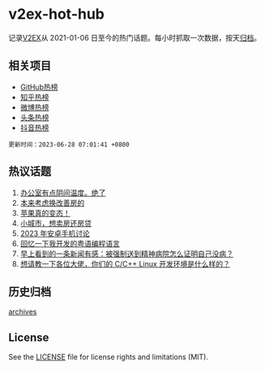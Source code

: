 # v2ex-hot-hub

 记录[V2EX](https://www.v2ex.com/)从 2021-01-06 日至今的热门话题。每小时抓取一次数据，按天[归档](archives)。
 
 ## 相关项目

- [GitHub热榜](https://github.com/it985/github-hot-hub)
- [知乎热榜](https://github.com/it985/zhihu-hot-hub)
- [微博热榜](https://github.com/it985/weibo-hot-hub)
- [头条热榜](https://github.com/it985/toutiao-hot-hub)
- [抖音热榜](https://github.com/it985/douyin-hot-hub)


 `更新时间：2023-06-28 07:01:41 +0800`

## 热议话题

1. [办公室有点阴间温度。绝了](https://www.v2ex.com/t/952044)
1. [本来考虑换改善房的](https://www.v2ex.com/t/951938)
1. [苹果真的变态！](https://www.v2ex.com/t/951989)
1. [小城市，想卖房还房贷](https://www.v2ex.com/t/951967)
1. [2023 年安卓手机讨论](https://www.v2ex.com/t/952026)
1. [回忆一下我开发的粤语编程语言](https://www.v2ex.com/t/951971)
1. [早上看到的一条新闻有感：被强制送到精神病院怎么证明自己没病？](https://www.v2ex.com/t/951983)
1. [想请教一下各位大佬，你们的 C/C++ Linux 开发环境是什么样的？](https://www.v2ex.com/t/951941)

## 历史归档

[archives](archives)

## License

See the [LICENSE](LICENSE) file for license rights and limitations (MIT).
